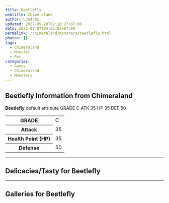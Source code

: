 ```yaml
---
title: Beetlefly
webtitle: Chimeraland
author: L3n4r0x
updated: 2022-09-29T02:18:27+07:00
date: 2022-01-07T04:56:03+07:00
permalink: /chimeraland/monsters/beetlefly.html
photos: []
tags:
  - Chimeraland
  - Monster
  - Pet
categories:
  - Games
  - Chimeraland
  - Monsters
---
```


<section id="bootstrap-wrapper"><link rel="stylesheet" href="https://cdn.statically.io/gh/dimaslanjaka/Web-Manajemen/40ac3225/css/bootstrap-4.5-wrapper.css"/><h1>Beetlefly Information from Chimeraland</h1><p><b>Beetlefly</b> default attribute GRADE C ATK 35 HP 35 DEF 50<table><tr><th>GRADE</th><td>C</td></tr><tr><th>Attack</th><td>35</td></tr><tr><th>Health Point (HP)</th><td>35</td></tr><tr><th>Defense</th><td>50</td></tr></table></p><hr/><h2>Delicacies/Tasty for Beetlefly</h2><hr/><div id="gallery"><h2>Galleries for Beetlefly</h2><div class="row"></div></div></section>